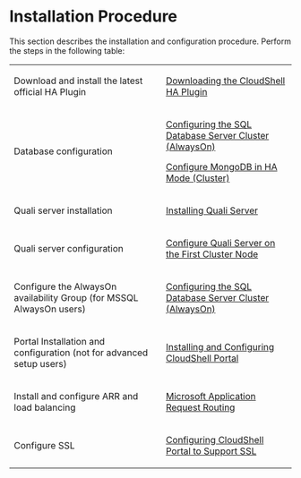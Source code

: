 # Installation Procedure

This section describes the installation and configuration procedure. Perform the steps in the following table:

<div>
  <table style={{ marginLeft: 0, marginRight: 'auto' }} className="TableStyle-Alternate-Row-Color" cellSpacing="21">
    <tbody>
      <tr className="TableStyle-Alternate-Row-Color-Body-Body1">
        <td className="TableStyle-Alternate-Row-Color-BodyE-Column1-Body1">
          <p>Download and install the latest official HA Plugin</p>
        </td>
        <td className="TableStyle-Alternate-Row-Color-BodyD-Column1-Body1">
          <p>
            <a href="https://help.quali.com/Online%20Help/0.0/Portal/Content/HA-Install/Dwnld-HA-plgn.htm" className="MCXref xref">
              Downloading the CloudShell HA Plugin
            </a>
          </p>
        </td>
      </tr>
      <tr className="TableStyle-Alternate-Row-Color-Body-Body2">
        <td className="TableStyle-Alternate-Row-Color-BodyE-Column1-Body2">
          <p>Database configuration</p>
        </td>
        <td className="TableStyle-Alternate-Row-Color-BodyD-Column1-Body2">
          <p>
            <a href="https://help.quali.com/Online%20Help/0.0/Portal/Content/HA-Install/Cnfg-db-srv.htm" className="MCXref xref">
              Configuring the SQL Database Server Cluster (AlwaysOn)
            </a>
          </p>
          <p>
            <a href="https://help.quali.com/Online%20Help/0.0/Portal/Content/HA-Install/Cnfg-Mongo-db-clstr.htm" className="MCXref xref">
              Configure MongoDB in HA Mode (Cluster)
            </a>
          </p>
        </td>
      </tr>
      <tr className="TableStyle-Alternate-Row-Color-Body-Body1">
        <td className="TableStyle-Alternate-Row-Color-BodyE-Column1-Body1">
          <p>Quali server installation</p>
        </td>
        <td className="TableStyle-Alternate-Row-Color-BodyD-Column1-Body1">
          <p>
            <a href="https://help.quali.com/Online%20Help/0.0/Portal/Content/HA-Install/Instl-Quali-srv.htm" className="MCXref xref">
              Installing Quali Server
            </a>
          </p>
        </td>
      </tr>
      <tr className="TableStyle-Alternate-Row-Color-Body-Body2">
        <td className="TableStyle-Alternate-Row-Color-BodyE-Column1-Body2">
          <p>Quali server configuration</p>
        </td>
        <td className="TableStyle-Alternate-Row-Color-BodyD-Column1-Body2">
          <p>
            <a href="https://help.quali.com/Online%20Help/0.0/Portal/Content/HA-Install/Cnfg-Quali-srv-frst-clstr-node.htm" className="MCXref xref">
              Configure Quali Server on the First Cluster Node
            </a>
          </p>
        </td>
      </tr>
      <tr className="TableStyle-Alternate-Row-Color-Body-Body1">
        <td className="TableStyle-Alternate-Row-Color-BodyE-Column1-Body1">
          <p>Configure the AlwaysOn availability Group (for MSSQL AlwaysOn users)</p>
        </td>
        <td className="TableStyle-Alternate-Row-Color-BodyD-Column1-Body1">
          <p>
            <a href="https://help.quali.com/Online%20Help/0.0/Portal/Content/HA-Install/Cnfg-db-srv.htm" className="MCXref xref">
              Configuring the SQL Database Server Cluster (AlwaysOn)
            </a>
          </p>
        </td>
      </tr>
      <tr className="TableStyle-Alternate-Row-Color-Body-Body2">
        <td className="TableStyle-Alternate-Row-Color-BodyE-Column1-Body2">
          <p>Portal Installation and configuration (not for advanced setup users)</p>
        </td>
        <td className="TableStyle-Alternate-Row-Color-BodyD-Column1-Body2">
          <p>
            <a href="https://help.quali.com/Online%20Help/0.0/Portal/Content/HA-Install/Instl-cnfg-CS-Prtl.htm" className="MCXref xref">
              Installing and Configuring CloudShell Portal
            </a>
          </p>
        </td>
      </tr>
      <tr className="TableStyle-Alternate-Row-Color-Body-Body1">
        <td className="TableStyle-Alternate-Row-Color-BodyE-Column1-Body1">
          <p>Install and configure ARR and load balancing</p>
        </td>
        <td className="TableStyle-Alternate-Row-Color-BodyD-Column1-Body1">
          <p>
            <a href="https://help.quali.com/Online%20Help/0.0/Portal/Content/HA-Install/Mcsft-app-rqst-rt.htm" className="MCXref xref">
              Microsoft Application Request Routing
            </a>
          </p>
        </td>
      </tr>
      <tr className="TableStyle-Alternate-Row-Color-Body-Body2">
        <td className="TableStyle-Alternate-Row-Color-BodyE-Column1-Body2">
          <p>Configure SSL</p>
        </td>
        <td className="TableStyle-Alternate-Row-Color-BodyD-Column1-Body2">
          <p>
            <a href="https://help.quali.com/Online%20Help/0.0/Portal/Content/HA-Install/Cnfg-CS-Prtl-for-SSL.htm" className="MCXref xref">
              Configuring CloudShell Portal to Support SSL
            </a>
          </p>
        </td>
      </tr>
    </tbody>
  </table>
</div>
